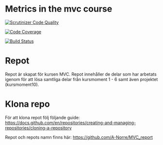 Metrics in the mvc course
=========================

[![Scrutinizer Code Quality](https://scrutinizer-ci.com/g/A-Norre/MVC_report/badges/quality-score.png?b=main)](https://scrutinizer-ci.com/g/A-Norre/MVC_report/?branch=main)

[![Code Coverage](https://scrutinizer-ci.com/g/A-Norre/MVC_report/badges/coverage.png?b=main)](https://scrutinizer-ci.com/g/A-Norre/MVC_report/code-structure/main/code-coverage/src/Deck/)

[![Build Status](https://scrutinizer-ci.com/g/A-Norre/MVC_report/badges/build.png?b=main)](https://scrutinizer-ci.com/g/A-Norre/MVC_report/build-status/main)


Repot
=========================
Repot är skapat för kursen MVC. Repot innehåller de delar som har arbetats igenom för att lösa samtliga delar från 
kursmoment 1 - 6 samt även projektet (kursmoment10).


Klona repo
=========================
För att klona repot följ följande guide:
https://docs.github.com/en/repositories/creating-and-managing-repositories/cloning-a-repository

Repot och repots namn finns här:
https://github.com/A-Norre/MVC_report